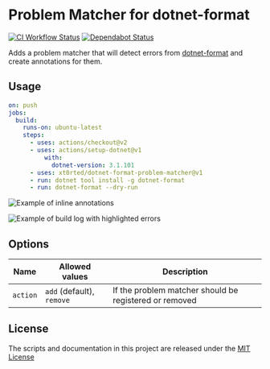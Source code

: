 # Problem Matcher for dotnet-format

[![CI Workflow Status](https://github.com/xt0rted/dotnet-format-problem-matcher/workflows/CI/badge.svg)](https://github.com/xt0rted/dotnet-format-problem-matcher/actions?query=workflow%3ACI)
[![Dependabot Status](https://api.dependabot.com/badges/status?host=github&repo=xt0rted/dotnet-format-problem-matcher)](https://dependabot.com)

Adds a problem matcher that will detect errors from [dotnet-format](https://github.com/dotnet/format) and create annotations for them.

## Usage

```yml
on: push
jobs:
  build:
    runs-on: ubuntu-latest
    steps:
      - uses: actions/checkout@v2
      - uses: actions/setup-dotnet@v1
          with:
            dotnet-version: 3.1.101
      - uses: xt0rted/dotnet-format-problem-matcher@v1
      - run: dotnet tool install -g dotnet-format
      - run: dotnet-format --dry-run
```

![Example of inline annotations](docs/annotations.png)

![Example of build log with highlighted errors](docs/build-log.png)

## Options

Name | Allowed values | Description
-- | -- | --
`action` | `add` (default), `remove` | If the problem matcher should be registered or removed

## License

The scripts and documentation in this project are released under the [MIT License](LICENSE)
